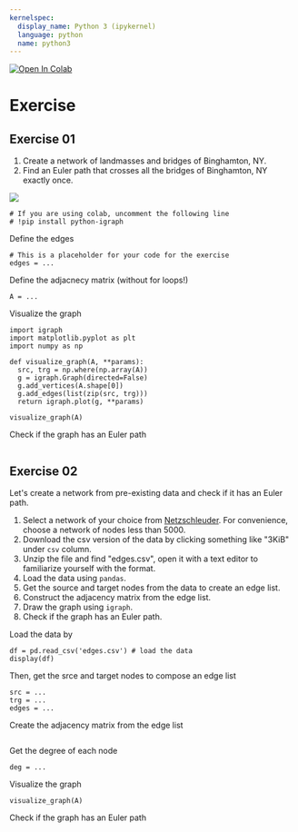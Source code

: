 ```yaml
---
kernelspec:
  display_name: Python 3 (ipykernel)
  language: python
  name: python3
---
```


<a target="_blank" href="https://colab.research.google.com/github/skojaku/adv-net-sci/blob/main/notebooks/exercise_euler_tour.ipynb">
  <img src="https://colab.research.google.com/assets/colab-badge.svg" alt="Open In Colab"/>
</a>

#  Exercise


## Exercise 01

1. Create a network of landmasses and bridges of Binghamton, NY.
2. Find an Euler path that crosses all the bridges of Binghamton, NY exactly once.

![](https://github.com/skojaku/adv-net-sci/blob/gh-pages/_images/binghamton-map.jpg?raw=true)


```{code-cell} ipython3
# If you are using colab, uncomment the following line
# !pip install python-igraph
```

Define the edges
```{code-cell} ipython3
# This is a placeholder for your code for the exercise
edges = ...
```


Define the adjacnecy matrix (without for loops!)
```{code-cell} ipython3
A = ...
```

Visualize the graph
```{code-cell} ipython3
import igraph
import matplotlib.pyplot as plt
import numpy as np

def visualize_graph(A, **params):
  src, trg = np.where(np.array(A))
  g = igraph.Graph(directed=False)
  g.add_vertices(A.shape[0])
  g.add_edges(list(zip(src, trg)))
  return igraph.plot(g, **params)

visualize_graph(A)
```

Check if the graph has an Euler path
```{code-cell} ipython3

```


##  Exercise 02

Let's create a network from pre-existing data and check if it has an Euler path.

1. Select a network of your choice from [Netzschleuder](https://networks.skewed.de/). For convenience, choose a network of nodes less than 5000.
2. Download the csv version of the data by clicking something like "3KiB" under `csv` column.
3. Unzip the file and find "edges.csv", open it with a text editor to familiarize yourself with the format.
4. Load the data using `pandas`.
5. Get the source and target nodes from the data to create an edge list.
6. Construct the adjacency matrix from the edge list.
7. Draw the graph using `igraph`.
8. Check if the graph has an Euler path.


Load the data by
```{code-cell} ipython3
df = pd.read_csv('edges.csv') # load the data
display(df)
```

Then, get the srce and target nodes to compose an edge list
```{code-cell} ipython3
src = ...
trg = ...
edges = ...
```

Create the adjacency matrix from the edge list
```{code-cell} ipython3
```

Get the degree of each node
```{code-cell} ipython3
deg = ...
```

Visualize the graph
```{code-cell} ipython3
visualize_graph(A)
```

Check if the graph has an Euler path
```{code-cell} ipython3
```